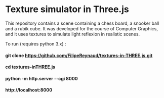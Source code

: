# Texture simulator in Three.js

This repository contains a scene containing a chess board, a snooker ball and a rubik cube. It was developed for the course of Computer Graphics, and it uses textures to simulate light reflexion in realistic scenes.

To run (requires python 3.x) :
  
  #### git clone https://github.com/FilipeReynaud/textures-in-THREE.js.git
  
  #### cd textures-inTHREE.js
  
  #### python -m http.server --cgi 8000
  
  #### http://localhost:8000
  
  
